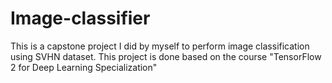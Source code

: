 # Image-classifier
This is a capstone project I did by myself to perform image classification using SVHN dataset. This project is done based on the course "TensorFlow 2 for Deep Learning Specialization"
